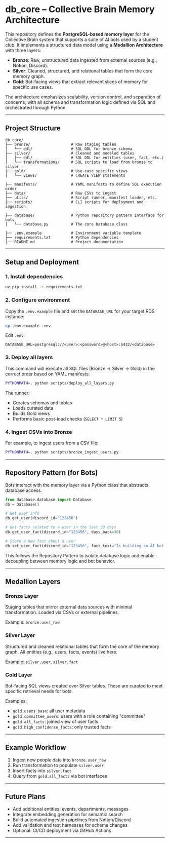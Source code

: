 
# db_core – Collective Brain Memory Architecture

This repository defines the **PostgreSQL-based memory layer** for the Collective Brain system that supports a suite of AI bots used by a student club. It implements a structured data model using a **Medallion Architecture** with three layers:

- **Bronze**: Raw, unstructured data ingested from external sources (e.g., Notion, Discord).
- **Silver**: Cleaned, structured, and relational tables that form the core memory graph.
- **Gold**: Bot-facing views that extract relevant slices of memory for specific use cases.

The architecture emphasizes scalability, version control, and separation of concerns, with all schema and transformation logic defined via SQL and orchestrated through Python.

---

## Project Structure

```
db_core/
├── bronze/                  # Raw staging tables
│   └── ddl/                 # SQL DDL for bronze schema
├── silver/                  # Cleaned and modeled tables
│   ├── ddl/                 # SQL DDL for entities (user, fact, etc.)
│   └── transformations/     # SQL scripts to load from bronze to silver
├── gold/                    # Use-case specific views
│   └── views/               # CREATE VIEW statements

├── manifests/               # YAML manifests to define SQL execution order
├── data/                    # Raw CSVs to ingest
├── utils/                   # Script runner, manifest loader, etc.
├── scripts/                 # CLI scripts for deployment and ingestion

├── database/                # Python repository pattern interface for bots
│   └── database.py          # The core Database class

├── .env.example             # Environment variable template
├── requirements.txt         # Python dependencies
├── README.md                # Project documentation
```

---

## Setup and Deployment

### 1. Install dependencies

```bash
uv pip install -r requirements.txt
```

### 2. Configure environment

Copy the `.env.example` file and set the `DATABASE_URL` for your target RDS instance:

```bash
cp .env.example .env
```

Edit `.env`:

```
DATABASE_URL=postgresql://<user>:<password>@<host>:5432/<database>
```

### 3. Deploy all layers

This command will execute all SQL files (Bronze → Silver → Gold) in the correct order based on YAML manifests:

```bash
PYTHONPATH=. python scripts/deploy_all_layers.py
```

The runner:
- Creates schemas and tables
- Loads curated data
- Builds Gold views
- Performs basic post-load checks (`SELECT * LIMIT 5`)

### 4. Ingest CSVs into Bronze

For example, to ingest users from a CSV file:

```bash
PYTHONPATH=. python scripts/bronze_ingest_users.py
```

---

## Repository Pattern (for Bots)

Bots interact with the memory layer via a Python class that abstracts database access.

```python
from database.database import Database
db = Database()

# Get user info
db.get_user(discord_id="123456")

# Get facts related to a user in the last 30 days
db.get_user_fact(discord_id="123456", days_back=30)

# Store a new fact about a user
db.set_user_fact(discord_id="123456", fact_text="Is building an AI bot.")
```

This follows the Repository Pattern to isolate database logic and enable decoupling between memory logic and bot behavior.

---

## Medallion Layers

### Bronze Layer

Staging tables that mirror external data sources with minimal transformation. Loaded via CSVs or external pipelines.

Example: `bronze.user_raw`

### Silver Layer

Structured and cleaned relational tables that form the core of the memory graph. All entities (e.g., users, facts, events) live here.

Example: `silver.user`, `silver.fact`

### Gold Layer

Bot-facing SQL views created over Silver tables. These are curated to meet specific retrieval needs for bots.

Examples:
- `gold.users_base`: all user metadata
- `gold.committee_users`: users with a role containing "committee"
- `gold.all_facts`: joined view of user facts
- `gold.high_confidence_facts`: only trusted facts

---

## Example Workflow

1. Ingest new people data into `bronze.user_raw`
2. Run transformation to populate `silver.user`
3. Insert facts into `silver.fact`
4. Query from `gold.all_facts` via bot interfaces

---

## Future Plans

- Add additional entities: events, departments, messages
- Integrate embedding generation for semantic search
- Build automated ingestion pipelines from Notion/Discord
- Add validation and test harnesses for schema changes
- Optional: CI/CD deployment via GitHub Actions

---

